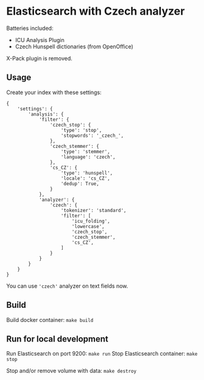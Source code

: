 # Elasticsearch with Czech analyzer

Batteries included:
 - ICU Analysis Plugin
 - Czech Hunspell dictionaries (from OpenOffice)

X-Pack plugin is removed.

## Usage

Create your index with these settings:

```
{
    'settings': {
        'analysis': {
            'filter': {
                'czech_stop': {
                    'type': 'stop',
                    'stopwords': '_czech_',
                },
                'czech_stemmer': {
                    'type': 'stemmer',
                    'language': 'czech',
                },
                'cs_CZ': {
                    'type': 'hunspell',
                    'locale': 'cs_CZ',
                    'dedup': True,
                }
            },
            'analyzer': {
                'czech': {
                    'tokenizer': 'standard',
                    'filter': [
                        'icu_folding',
                        'lowercase',
                        'czech_stop',
                        'czech_stemmer',
                        'cs_CZ',
                    ]
                }
            }
        }
    }
}
```

You can use `'czech'` analyzer on text fields now.

## Build

Build docker container: `make build`

## Run for local development

Run Elasticsearch on port 9200: `make run`
Stop Elasticsearch container: `make stop`

Stop and/or remove volume with data: `make destroy`

